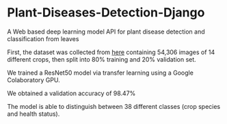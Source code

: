 # Plant-Diseases-Detection-Django
A Web based deep learning model API for plant disease detection and classification from leaves

First, the dataset was collected from [here](https://github.com/spMohanty/PlantVillage-Datasethttps://github.com/spMohanty/PlantVillage-Dataset) containing 54,306 images of 14 different crops, then split into 80% training and 20% validation set.

We trained a ResNet50 model via transfer learning using a Google Colaboratory GPU.

We obtained a validation accuracy of 98.47%

The model is able to distinguish between 38 different classes (crop species and health status).
